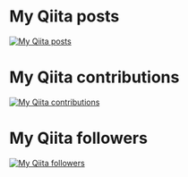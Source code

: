 # My Qiita posts
[![My Qiita posts](https://qiita-badge.apiapi.app/s/Rabinosuke/posts.svg)](http://qiita.com/Rabinosuke)
# My Qiita contributions
[![My Qiita contributions](https://qiita-badge.apiapi.app/s/Rabinosuke/contributions.svg)](http://qiita.com/Rabinosuke)
# My Qiita followers
[![My Qiita followers](https://qiita-badge.apiapi.app/s/Rabinosuke/followers.svg)](http://qiita.com/Rabinosuke)
